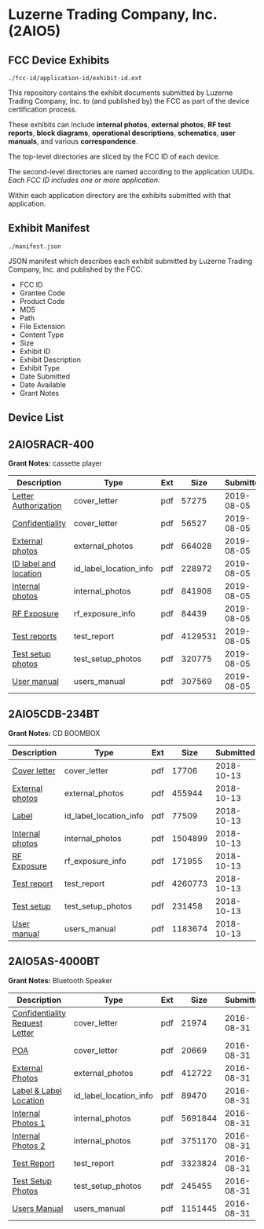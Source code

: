 # Luzerne Trading Company, Inc. (2AIO5)
## FCC Device Exhibits

```
./fcc-id/application-id/exhibit-id.ext
```

This repository contains the exhibit documents submitted by Luzerne Trading Company, Inc. to (and published by) the FCC as part of the device certification process.

These exhibits can include **internal photos**, **external photos**, **RF test reports**, **block diagrams**, **operational descriptions**, **schematics**, **user manuals**, and various **correspondence**.

The top-level directories are sliced by the FCC ID of each device.

The second-level directories are named according to the application UUIDs. *Each FCC ID includes one or more application.*

Within each application directory are the exhibits submitted with that application. 

## Exhibit Manifest

```
./manifest.json
```

JSON manifest which describes each exhibit submitted by Luzerne Trading Company, Inc. and published by the FCC.

- FCC ID
- Grantee Code
- Product Code
- MD5
- Path
- File Extension
- Content Type
- Size
- Exhibit ID
- Exhibit Description
- Exhibit Type
- Date Submitted
- Date Available
- Grant Notes

## Device List
## 2AIO5RACR-400
**Grant Notes:** cassette player

| Description | Type | Ext | Size | Submitted | Available |
| ----------- | ---- | --- | ---- | --------- | --------- |
| [Letter Authorization](2AIO5RACR-400/37b26ea56c7be85fafd821da2b767f4a/4385573.pdf) | cover_letter | pdf | 57275 | 2019-08-05 | 2019-08-05 |
| [Confidentiality](2AIO5RACR-400/37b26ea56c7be85fafd821da2b767f4a/4385574.pdf) | cover_letter | pdf | 56527 | 2019-08-05 | 2019-08-05 |
| [External photos](2AIO5RACR-400/37b26ea56c7be85fafd821da2b767f4a/4385575.pdf) | external_photos | pdf | 664028 | 2019-08-05 | 2019-08-05 |
| [ID label and location](2AIO5RACR-400/37b26ea56c7be85fafd821da2b767f4a/4385577.pdf) | id_label_location_info | pdf | 228972 | 2019-08-05 | 2019-08-05 |
| [Internal photos](2AIO5RACR-400/37b26ea56c7be85fafd821da2b767f4a/4385576.pdf) | internal_photos | pdf | 841908 | 2019-08-05 | 2019-08-05 |
| [RF Exposure](2AIO5RACR-400/37b26ea56c7be85fafd821da2b767f4a/4385584.pdf) | rf_exposure_info | pdf | 84439 | 2019-08-05 | 2019-08-05 |
| [Test reports](2AIO5RACR-400/37b26ea56c7be85fafd821da2b767f4a/4385581.pdf) | test_report | pdf | 4129531 | 2019-08-05 | 2019-08-05 |
| [Test setup photos](2AIO5RACR-400/37b26ea56c7be85fafd821da2b767f4a/4385582.pdf) | test_setup_photos | pdf | 320775 | 2019-08-05 | 2019-08-05 |
| [User manual](2AIO5RACR-400/37b26ea56c7be85fafd821da2b767f4a/4385583.pdf) | users_manual | pdf | 307569 | 2019-08-05 | 2019-08-05 |
## 2AIO5CDB-234BT
**Grant Notes:** CD BOOMBOX

| Description | Type | Ext | Size | Submitted | Available |
| ----------- | ---- | --- | ---- | --------- | --------- |
| [Cover letter](2AIO5CDB-234BT/212f89ea275fbcf94ee6f4c9d741772d/4034875.pdf) | cover_letter | pdf | 17706 | 2018-10-13 | 2018-10-13 |
| [External photos](2AIO5CDB-234BT/212f89ea275fbcf94ee6f4c9d741772d/4034876.pdf) | external_photos | pdf | 455944 | 2018-10-13 | 2018-10-13 |
| [Label](2AIO5CDB-234BT/212f89ea275fbcf94ee6f4c9d741772d/4034877.pdf) | id_label_location_info | pdf | 77509 | 2018-10-13 | 2018-10-13 |
| [Internal photos](2AIO5CDB-234BT/212f89ea275fbcf94ee6f4c9d741772d/4034878.pdf) | internal_photos | pdf | 1504899 | 2018-10-13 | 2018-10-13 |
| [RF Exposure](2AIO5CDB-234BT/212f89ea275fbcf94ee6f4c9d741772d/4034880.pdf) | rf_exposure_info | pdf | 171955 | 2018-10-13 | 2018-10-13 |
| [Test report](2AIO5CDB-234BT/212f89ea275fbcf94ee6f4c9d741772d/4034882.pdf) | test_report | pdf | 4260773 | 2018-10-13 | 2018-10-13 |
| [Test setup](2AIO5CDB-234BT/212f89ea275fbcf94ee6f4c9d741772d/4034883.pdf) | test_setup_photos | pdf | 231458 | 2018-10-13 | 2018-10-13 |
| [User manual](2AIO5CDB-234BT/212f89ea275fbcf94ee6f4c9d741772d/4034884.pdf) | users_manual | pdf | 1183674 | 2018-10-13 | 2018-10-13 |
## 2AIO5AS-4000BT
**Grant Notes:** Bluetooth Speaker

| Description | Type | Ext | Size | Submitted | Available |
| ----------- | ---- | --- | ---- | --------- | --------- |
| [Confidentiality Request Letter](2AIO5AS-4000BT/c7201ec136bcfe4dbdbc3c9b99f012b2/3119054.pdf) | cover_letter | pdf | 21974 | 2016-08-31 | 2016-08-31 |
| [POA](2AIO5AS-4000BT/c7201ec136bcfe4dbdbc3c9b99f012b2/3119055.pdf) | cover_letter | pdf | 20669 | 2016-08-31 | 2016-08-31 |
| [External Photos](2AIO5AS-4000BT/c7201ec136bcfe4dbdbc3c9b99f012b2/3119053.pdf) | external_photos | pdf | 412722 | 2016-08-31 | 2016-08-31 |
| [Label & Label Location](2AIO5AS-4000BT/c7201ec136bcfe4dbdbc3c9b99f012b2/3119058.pdf) | id_label_location_info | pdf | 89470 | 2016-08-31 | 2016-08-31 |
| [Internal Photos 1](2AIO5AS-4000BT/c7201ec136bcfe4dbdbc3c9b99f012b2/3119056.pdf) | internal_photos | pdf | 5691844 | 2016-08-31 | 2016-08-31 |
| [Internal Photos 2](2AIO5AS-4000BT/c7201ec136bcfe4dbdbc3c9b99f012b2/3119057.pdf) | internal_photos | pdf | 3751170 | 2016-08-31 | 2016-08-31 |
| [Test Report](2AIO5AS-4000BT/c7201ec136bcfe4dbdbc3c9b99f012b2/3119059.pdf) | test_report | pdf | 3323824 | 2016-08-31 | 2016-08-31 |
| [Test Setup Photos](2AIO5AS-4000BT/c7201ec136bcfe4dbdbc3c9b99f012b2/3119060.pdf) | test_setup_photos | pdf | 245455 | 2016-08-31 | 2016-08-31 |
| [Users Manual](2AIO5AS-4000BT/c7201ec136bcfe4dbdbc3c9b99f012b2/3119061.pdf) | users_manual | pdf | 1151445 | 2016-08-31 | 2016-08-31 |
